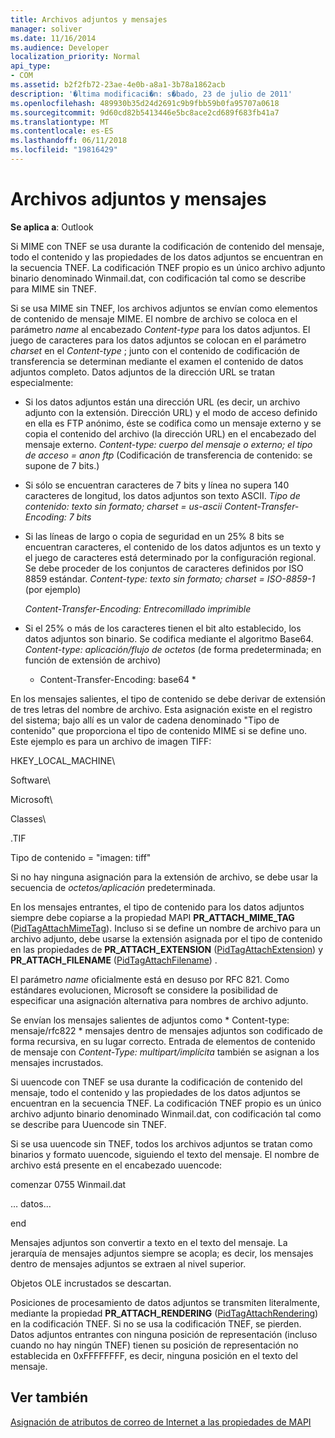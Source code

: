 ```yaml
---
title: Archivos adjuntos y mensajes
manager: soliver
ms.date: 11/16/2014
ms.audience: Developer
localization_priority: Normal
api_type:
- COM
ms.assetid: b2f2fb72-23ae-4e0b-a8a1-3b78a1862acb
description: '�ltima modificaci�n: s�bado, 23 de julio de 2011'
ms.openlocfilehash: 489930b35d24d2691c9b9fbb59b0fa95707a0618
ms.sourcegitcommit: 9d60cd82b5413446e5bc8ace2cd689f683fb41a7
ms.translationtype: MT
ms.contentlocale: es-ES
ms.lasthandoff: 06/11/2018
ms.locfileid: "19816429"
---
```

# <a name="attached-files-and-messages"></a>Archivos adjuntos y mensajes

  
  
**Se aplica a**: Outlook 
  
Si MIME con TNEF se usa durante la codificación de contenido del mensaje, todo el contenido y las propiedades de los datos adjuntos se encuentran en la secuencia TNEF. La codificación TNEF propio es un único archivo adjunto binario denominado Winmail.dat, con codificación tal como se describe para MIME sin TNEF. 
  
Si se usa MIME sin TNEF, los archivos adjuntos se envían como elementos de contenido de mensaje MIME. El nombre de archivo se coloca en el parámetro *name* al encabezado *Content-type* para los datos adjuntos. El juego de caracteres para los datos adjuntos se colocan en el parámetro *charset* en el *Content-type* ; junto con el contenido de codificación de transferencia se determinan mediante el examen el contenido de datos adjuntos completo. Datos adjuntos de la dirección URL se tratan especialmente: 
  
- Si los datos adjuntos están una dirección URL (es decir, un archivo adjunto con la extensión. Dirección URL) y el modo de acceso definido en ella es FTP anónimo, éste se codifica como un mensaje externo y se copia el contenido del archivo (la dirección URL) en el encabezado del mensaje externo. *Content-type: cuerpo del mensaje o externo; el tipo de acceso = anon ftp*  (Codificación de transferencia de contenido: se supone de 7 bits.) 
    
- Si sólo se encuentran caracteres de 7 bits y línea no supera 140 caracteres de longitud, los datos adjuntos son texto ASCII. *Tipo de contenido: texto sin formato; charset = us-ascii Content-Transfer-Encoding: 7 bits* 
    
- Si las líneas de largo o copia de seguridad en un 25% 8 bits se encuentran caracteres, el contenido de los datos adjuntos es un texto y el juego de caracteres está determinado por la configuración regional. Se debe proceder de los conjuntos de caracteres definidos por ISO 8859 estándar. *Content-type: texto sin formato; charset = ISO-8859-1*  (por ejemplo) 
    
     *Content-Transfer-Encoding: Entrecomillado imprimible* 
    
- Si el 25% o más de los caracteres tienen el bit alto establecido, los datos adjuntos son binario. Se codifica mediante el algoritmo Base64. *Content-type: aplicación/flujo de octetos*  (de forma predeterminada; en función de extensión de archivo) 
    
     * Content-Transfer-Encoding: base64 * 
    
En los mensajes salientes, el tipo de contenido se debe derivar de extensión de tres letras del nombre de archivo. Esta asignación existe en el registro del sistema; bajo allí es un valor de cadena denominado "Tipo de contenido" que proporciona el tipo de contenido MIME si se define uno. Este ejemplo es para un archivo de imagen TIFF:
  
HKEY_LOCAL_MACHINE\
  
Software\
  
Microsoft\
  
Classes\
  
.TIF
  
Tipo de contenido = "imagen: tiff"
  
Si no hay ninguna asignación para la extensión de archivo, se debe usar la secuencia de *octetos/aplicación* predeterminada. 
  
En los mensajes entrantes, el tipo de contenido para los datos adjuntos siempre debe copiarse a la propiedad MAPI **PR_ATTACH_MIME_TAG** ([PidTagAttachMimeTag](pidtagattachmimetag-canonical-property.md)). Incluso si se define un nombre de archivo para un archivo adjunto, debe usarse la extensión asignada por el tipo de contenido en las propiedades de **PR_ATTACH_EXTENSION** ([PidTagAttachExtension](pidtagattachextension-canonical-property.md)) y **PR_ATTACH_FILENAME** ([PidTagAttachFilename](pidtagattachfilename-canonical-property.md)) .
  
El parámetro *name* oficialmente está en desuso por RFC 821. Como estándares evolucionen, Microsoft se considere la posibilidad de especificar una asignación alternativa para nombres de archivo adjunto. 
  
Se envían los mensajes salientes de adjuntos como * Content-type: mensaje/rfc822 * mensajes dentro de mensajes adjuntos son codificado de forma recursiva, en su lugar correcto. Entrada de elementos de contenido de mensaje con *Content-Type: multipart/implícita* también se asignan a los mensajes incrustados. 
  
Si uuencode con TNEF se usa durante la codificación de contenido del mensaje, todo el contenido y las propiedades de los datos adjuntos se encuentran en la secuencia TNEF. La codificación TNEF propio es un único archivo adjunto binario denominado Winmail.dat, con codificación tal como se describe para Uuencode sin TNEF.
  
Si se usa uuencode sin TNEF, todos los archivos adjuntos se tratan como binarios y formato uuencode, siguiendo el texto del mensaje. El nombre de archivo está presente en el encabezado uuencode:
  
 comenzar 0755 Winmail.dat 
  
 … datos... 
  
 end 
  
Mensajes adjuntos son convertir a texto en el texto del mensaje. La jerarquía de mensajes adjuntos siempre se acopla; es decir, los mensajes dentro de mensajes adjuntos se extraen al nivel superior.
  
Objetos OLE incrustados se descartan.
  
Posiciones de procesamiento de datos adjuntos se transmiten literalmente, mediante la propiedad **PR_ATTACH_RENDERING** ([PidTagAttachRendering](pidtagattachrendering-canonical-property.md)) en la codificación TNEF. Si no se usa la codificación TNEF, se pierden. Datos adjuntos entrantes con ninguna posición de representación (incluso cuando no hay ningún TNEF) tienen su posición de representación no establecida en 0xFFFFFFFF, es decir, ninguna posición en el texto del mensaje.
  
## <a name="see-also"></a>Ver también



[Asignación de atributos de correo de Internet a las propiedades de MAPI](mapping-of-internet-mail-attributes-to-mapi-properties.md)

